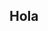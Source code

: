 ## Hola 

<!-- 
Saludo
Hi everyone, I'm Matias Quinteros, nice to see you!

Quien soy
I'm a software development student. I am currently specializing in mainly JavaScript-based technologies like React and Next.js. I also have knowledge of Java and Spring Boot. I am interested in everything related to technology and web development. I like teamwork and I am always willing to learn new technologies.

- Herramientas
- Proyectos
- Contacto
-->

<!--
**matiqs/matiqs** is a ✨ _special_ ✨ repository because its `README.md` (this file) appears on your GitHub profile.

Here are some ideas to get you started:

- 🔭 I’m currently working on ...
- 🌱 I’m currently learning ...
- 👯 I’m looking to collaborate on ...
- 🤔 I’m looking for help with ...
- 💬 Ask me about ...
- 📫 How to reach me: ...
- 😄 Pronouns: ...
- ⚡ Fun fact: ...
-->
